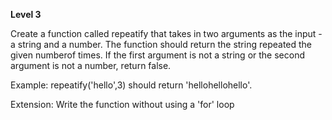 **Level 3** <br>

Create a function called repeatify that takes in two arguments as the input - a string and a number. The function should return the string repeated the given numberof times. If the first argument is not a string or the second argument is not a number, return false.

Example: repeatify('hello',3) should return 'hellohellohello'.

Extension: Write the function without using a 'for' loop
